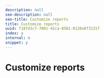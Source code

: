 ```yaml
---
description: null
seo-description: null
seo-title: Customize reports
title: Customize reports
uuid: f18fd3c7-7001-42ca-8501-0120a8f3131f
index: y
internal: n
snippet: y
---
```


# Customize reports

